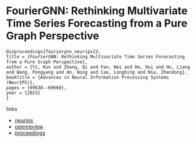 # FourierGNN: Rethinking Multivariate Time Series Forecasting from a Pure Graph Perspective

```
@inproceedings{fouriergnn_neurips23,
title = {FourierGNN: Rethinking Multivariate Time Series Forecasting from a Pure Graph Perspective},
author = {Yi, Kun and Zhang, Qi and Fan, Wei and He, Hui and Hu, Liang and Wang, Pengyang and An, Ning and Cao, Longbing and Niu, Zhendong},
booktitle = {Advances in Neural Information Processing Systems (NeurIPS)},
pages = {69638--69660},
year = {2023}
}
```

links
- [neurips](https://nips.cc/Conferences/2023/Schedule?showEvent=71159)
- [openreview](https://openreview.net/forum?id=bGs1qWQ1Fx)
- [proceedings](https://papers.nips.cc//paper_files/paper/2023/hash/dc1e32dd3eb381dbc71482f6a96cbf86-Abstract-Conference.html)
